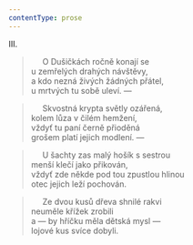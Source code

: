 ```yaml
---
contentType: prose
---
```


III.

>      O Dušičkách ročně konají se  
> u zemřelých drahých návštěvy,  
> a kdo nezná živých žádných přátel,  
> u mrtvých tu sobě uleví. —

>      Skvostná krypta světly ozářená,  
> kolem lůza v čilém hemžení,  
> vždyť tu paní černě přioděná  
> grošem platí jejich modlení. —

>      U šachty zas malý hošík s sestrou  
> menší klečí jako přikován,  
> vždyť zde někde pod tou zpustlou hlinou  
> otec jejich leží pochován.

>      Ze dvou kusů dřeva shnilé rakvi  
> neuměle křížek zrobili  
> a — by hříčku měla dětská mysl —  
> lojové kus svíce dobyli.
